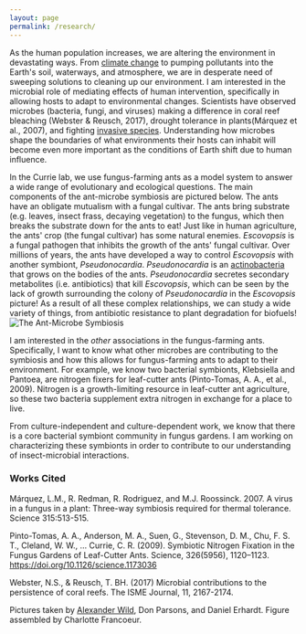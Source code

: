 ```yaml
---
layout: page
permalink: /research/
---
```

As the human population increases, we are altering the environment in devastating ways. From [climate change](https://flic.kr/p/W3wPeE) to pumping pollutants into the Earth's soil, waterways, and atmosphere, we are in desperate need of sweeping solutions to cleaning up our environment. I am interested in the microbial role of mediating effects of human intervention, specifically in allowing hosts to adapt to environmental changes. Scientists have observed microbes (bacteria, fungi, and viruses) making a difference in coral reef bleaching (Webster & Reusch, 2017), drought tolerance in plants(Márquez et al., 2007), and fighting [invasive species](http://www.apsnet.org/publications/apsnetfeatures/Pages/ChestnutBlightDisease.aspx). Understanding how microbes shape the boundaries of what environments their hosts can inhabit will become even more important as the conditions of Earth shift due to human influence.

In the Currie lab, we use fungus-farming ants as a model system to answer a wide range of evolutionary and ecological questions. The main components of the ant-microbe symbiosis are pictured below. The ants have an obligate mutualism with a fungal cultivar. The ants bring substrate (e.g. leaves, insect frass, decaying vegetation) to the fungus, which then breaks the substrate down for the ants to eat! Just like in human agriculture, the ants' crop (the fungal cultivar) has some natural enemies. *Escovopsis* is a fungal pathogen that inhibits the growth of the ants' fungal cultivar.  Over millions of years, the ants have developed a way to control *Escovopsis* with another symbiont, *Pseudonocardia*. *Pseudonocardia* is an [actinobacteria](https://en.wikipedia.org/wiki/Actinobacteria) that grows on the bodies of the ants. *Pseudonocardia* secretes secondary metabolites (i.e. antibiotics) that kill *Escovopsis*, which can be seen by the lack of growth surrounding the colony of *Pseudonocardia* in the *Escovopsis* picture! As a result of all these complex relationships, we can study a wide variety of things, from antibiotic resistance to plant degradation for biofuels!
![The Ant-Microbe Symbiosis](../images/quadripartite_system.png)

I am interested in the *other* associations in the fungus-farming ants. Specifically, I want to know what other microbes are contributing to the symbiosis and how this allows for fungus-farming ants to adapt to their environment. For example, we know two bacterial symbionts, Klebsiella and Pantoea, are nitrogen fixers for leaf-cutter ants (Pinto-Tomas, A. A., et al., 2009). Nitrogen is a growth-limiting resource in leaf-cutter ant agriculture, so these two bacteria supplement extra nitrogen in exchange for a place to live.

From culture-independent and culture-dependent work, we know that there is a core bacterial symbiont community in fungus gardens. I am working on characterizing these symbionts in order to contribute to our understanding of insect-microbial interactions.



### Works Cited
Márquez, L.M., R. Redman, R. Rodriguez, and M.J. Roossinck. 2007. A virus in a fungus in a plant: Three-way symbiosis required for thermal tolerance. Science 315:513-515.

Pinto-Tomas, A. A., Anderson, M. A., Suen, G., Stevenson, D. M., Chu, F. S. T., Cleland, W. W., … Currie, C. R. (2009). Symbiotic Nitrogen Fixation in the Fungus Gardens of Leaf-Cutter Ants. Science, 326(5956), 1120–1123. https://doi.org/10.1126/science.1173036

Webster, N.S., & Reusch, T. BH. (2017) Microbial contributions to the persistence of coral reefs. The ISME Journal, 11, 2167-2174.

Pictures taken by [Alexander Wild](http://www.alexanderwild.com/), Don Parsons, and Daniel Erhardt. Figure assembled by Charlotte Francoeur.

